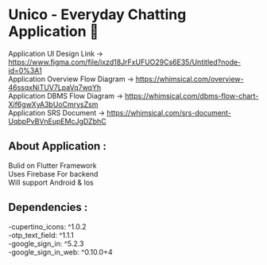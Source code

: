 # Unico - Everyday Chatting Application 🎃
Application UI Design Link -> https://www.figma.com/file/ixzd18JrFxUFUO29Cs6E35/Untitled?node-id=0%3A1<br />
Application Overview Flow Diagram -> https://whimsical.com/overview-46ssqxNiTUV7LpaVq7wqYh<br />
Application DBMS Flow Diagram -> https://whimsical.com/dbms-flow-chart-Xif6gwXyA3bUoCmrysZsm<br />
Application SRS Document -> https://whimsical.com/srs-document-UqbpPvBVnEupEMcJgDZbhC <br />

## About Application :
Bulid on Flutter Framework <br />
Uses Firebase For backend<br />
Will support Android & Ios<br />
## Dependencies : 
-cupertino_icons: ^1.0.2<br />
-otp_text_field: ^1.1.1<br />
-google_sign_in: ^5.2.3<br />
-google_sign_in_web: ^0.10.0+4<br />

